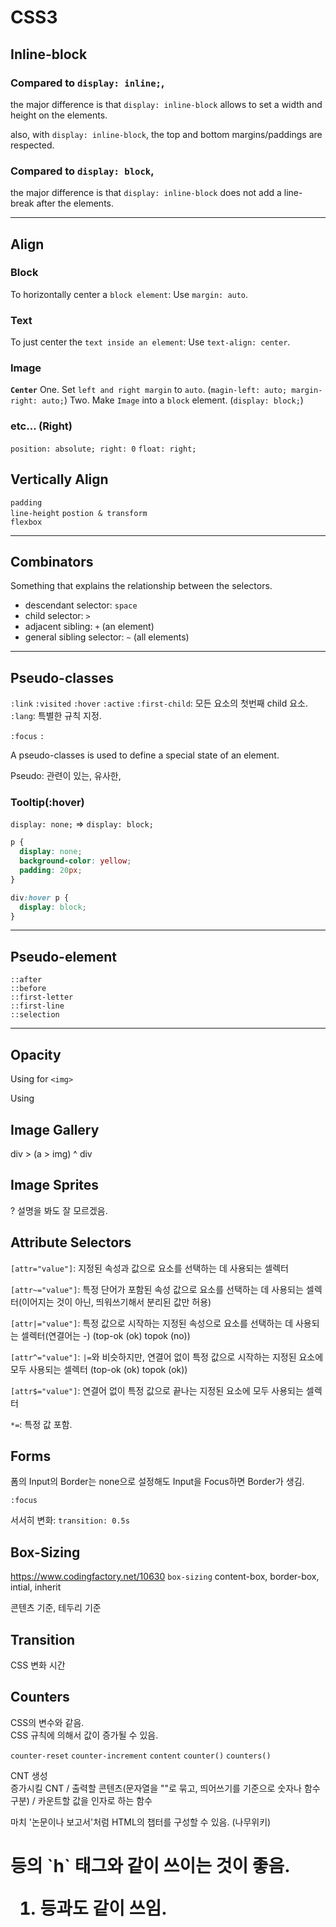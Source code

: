 # CSS3

## Inline-block

### Compared to `display: inline;`,

the major difference is that `display: inline-block` allows to set a width and height on the elements.

also, with `display: inline-block`, the top and bottom margins/paddings are respected.

### Compared to `display: block`,

the major difference is that `display: inline-block` does not add a line-break after the elements.

<hr>

## Align

### Block

To horizontally center a `block element`: Use `margin: auto`.

### Text

To just center the `text inside an element`: Use `text-align: center`.

### Image

**`Center`**
One. Set `left and right margin` to `auto`. (`magin-left: auto; margin-right: auto;`)
Two. Make `Image` into a `block` element. (`display: block;`)

### etc... (Right)

`position: absolute; right: 0`
`float: right;`

## Vertically Align

`padding`  
`line-height`
`postion & transform`  
`flexbox`

<hr>

## Combinators

Something that explains the relationship between the selectors.

- descendant selector: `space`
- child selector: `>`
- adjacent sibling: `+` (an element)
- general sibling selector: `~` (all elements)

<hr>

## Pseudo-classes

`:link`
`:visited`
`:hover`
`:active`
`:first-child`: 모든 요소의 첫번째 child 요소.  
`:lang`: 특별한 규칙 지정.

`:focus`
`:`

A pseudo-classes is used to define a special state of an element.

Pseudo: 관련이 있는, 유사한,

### Tooltip(:hover)

`display: none;` => `display: block;`

```css
p {
  display: none;
  background-color: yellow;
  padding: 20px;
}

div:hover p {
  display: block;
}
```

<hr>

## Pseudo-element

`::after`  
`::before`  
`::first-letter`  
`::first-line`  
`::selection`

<hr>

## Opacity

Using for `<img>`

Using

## Image Gallery

div > (a > img) ^ div

## Image Sprites

? 설명을 봐도 잘 모르겠음.

## Attribute Selectors

`[attr="value"]`: 지정된 속성과 값으로 요소를 선택하는 데 사용되는 셀렉터

`[attr~="value"]`: 특정 단어가 포함된 속성 값으로 요소를 선택하는 데 사용되는 셀렉터(이어지는 것이 아닌, 띄워쓰기해서 분리된 값만 허용)

`[attr|="value"]`: 특정 값으로 시작하는 지정된 속성으로 요소를 선택하는 데 사용되는 셀렉터(연결어는 -) (top-ok (ok) topok (no))

`[attr^="value"]`: `|=`와 비슷하지만, 연결어 없이 특정 값으로 시작하는 지정된 요소에 모두 사용되는 셀렉터 (top-ok (ok) topok (ok))

`[attr$="value"]`: 연결어 없이 특정 값으로 끝나는 지정된 요소에 모두 사용되는 셀렉터

`*=`: 특정 값 포함.

## Forms

폼의 Input의 Border는 none으로 설정해도 Input을 Focus하면 Border가 생김.

`:focus`

서서히 변화: `transition: 0.5s`

## Box-Sizing

https://www.codingfactory.net/10630
`box-sizing`
content-box, border-box, intial, inherit

콘텐츠 기준,
테두리 기준

## Transition

CSS 변화 시간

## Counters

CSS의 변수와 같음.  
CSS 규칙에 의해서 값이 증가될 수 있음.

`counter-reset`
`counter-increment` `content` `counter()` `counters()`

CNT 생성  
증가시킬 CNT / 출력할 콘텐츠(문자열을 ""로 묶고, 띄어쓰기를 기준으로 숫자나 함수 구분) / 카운트할 값을 인자로 하는 함수

마치 '논문이나 보고서'처럼 HTML의 챕터를 구성할 수 있음. (나무위키)

<h1> 등의 `h` 태그와 같이 쓰이는 것이 좋음.
<ol> <li> 등과도 같이 쓰임.

##
